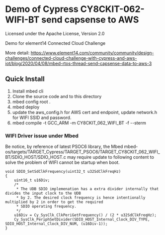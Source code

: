 # Demo of Cypress CY8CKIT-062-WIFI-BT send capsense to AWS 

 Licensed under the Apache License, Version 2.0

Demo for  element14  Connected Cloud Challenge 

More detail: 
https://www.element14.com/community/community/design-challenges/connected-cloud-challenge-with-cypress-and-aws-iot/blog/2020/04/08/mbed-rtos-thread-send-capsense-data-to-aws-3

## Quick Install 
1. Install mbed cli
2. Clone the source code and to this directory
3. mbed config root .
4. mbed deploy
5. update the aws_config.h for AWS cert and endpoint, update network.h for WIFI SSID and password.
6. mbed compile -t GCC_ARM -m CY8CKIT_062_WIFI_BT -f --sterm


### WIFI Driver issue under Mbed
Be notice, by reference of latest PSOC6 library, the Mbed
mbed-os/targets/TARGET_Cypress/TARGET_PSOC6/TARGET_CY8CKIT_062_WIFI_BT/SDIO_HOST/SDIO_HOST.c
may require update to following content to solve the problem of WIFI cannot be startup when boot.
```
void SDIO_SetSdClkFrequency(uint32_t u32SdClkFreqHz)
{
    uint16_t u16Div;
    /*
     * The UDB SDIO implemenation has a extra divider internally that divides the input clock to the UDB
     * by 2. The desired clock frequency is hence intentionally multiplied by 2 in order to get the required
     * SDIO operating frequency.
     */
    u16Div = Cy_SysClk_ClkPeriGetFrequency() / (2 * u32SdClkFreqHz);
    Cy_SysClk_PeriphSetDivider(SDIO_HOST_Internal_Clock_DIV_TYPE, SDIO_HOST_Internal_Clock_DIV_NUM, (u16Div-1));
}
```
